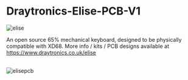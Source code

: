 # Draytronics-Elise-PCB-V1

![elise](https://www.draytronics.co.uk/wp-content/uploads/2021/04/repository-open-graph-template.png)  

An open source 65% mechanical keyboard, designed to be physically compatible with XD68. More info / kits / PCB designs available at https://www.draytronics.co.uk/elise

\
![elisepcb](https://www.draytronics.co.uk/wp-content/uploads/2021/04/Draytronics-Elise-PCB-V1-top.png)

